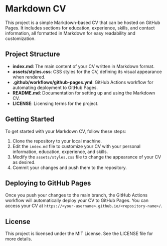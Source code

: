 # Markdown CV

This project is a simple Markdown-based CV that can be hosted on GitHub Pages. It includes sections for education, experience, skills, and contact information, all formatted in Markdown for easy readability and customization.

## Project Structure

- **index.md**: The main content of your CV written in Markdown format.
- **assets/styles.css**: CSS styles for the CV, defining its visual appearance when rendered.
- **.github/workflows/github-pages.yml**: GitHub Actions workflow for automating deployment to GitHub Pages.
- **README.md**: Documentation for setting up and using the Markdown CV.
- **LICENSE**: Licensing terms for the project.

## Getting Started

To get started with your Markdown CV, follow these steps:

1. Clone the repository to your local machine.
2. Edit the `index.md` file to customize your CV with your personal information, education, experience, and skills.
3. Modify the `assets/styles.css` file to change the appearance of your CV as desired.
4. Commit your changes and push them to the repository.

## Deploying to GitHub Pages

Once you push your changes to the main branch, the GitHub Actions workflow will automatically deploy your CV to GitHub Pages. You can access your CV at `https://<your-username>.github.io/<repository-name>/`.

## License

This project is licensed under the MIT License. See the LICENSE file for more details.